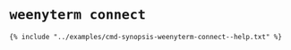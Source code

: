 # `weenyterm connect`

```console
{% include "../examples/cmd-synopsis-weenyterm-connect--help.txt" %}
```

